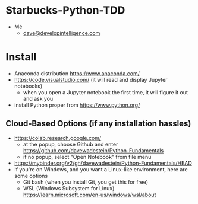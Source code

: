 # Starbucks-Python-TDD

* Me
   * dave@developintelligence.com
   
# Install
   * Anaconda distribution https://www.anaconda.com/
   * https://code.visualstudio.com/ (it will read and display Jupyter notebooks)
     * when you open a Jupyter notebook the first time, it will figure it out and ask you
   * install Python proper from https://www.python.org/

## Cloud-Based Options (if any installation hassles)
* https://colab.research.google.com/
  * at the popup, choose Github and enter https://github.com/davewadestein/Python-Fundamentals
  * if no popup, select "Open Notebook" from file menu
* https://mybinder.org/v2/gh/davewadestein/Python-Fundamentals/HEAD
* If you're on Windows, and you want a Linux-like environment, here are some options
   * Git bash (when you install Git, you get this for free)
   * WSL (Windows Subsystem for Linux) https://learn.microsoft.com/en-us/windows/wsl/about
